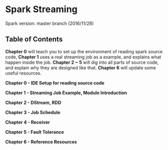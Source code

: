 # Spark Streaming
Spark version: master branch (2016/11/28)

## Table of Contents
**Chapter 0** will teach you to set up the environment of reading spark source code, **Chapter 1** uses a real streaming job as a example, and explains what happen inside the job. **Chapter 2 ~ 5** will dig into all parts of source code, and explain why they are designed like that. **Chapter 6** will update some useful resources.

**Chapter 0 - IDE Setup for reading source code**

**Chapter 1 - Streaming Job Example, Module Introduction**

**Chapter 2 - DStream, RDD**

**Chapter 3 - Job Schedule**

**Chapter 4 - Receiver**

**Chapter 5 - Fault Tolerance**

**Chapter 6 - Reference Resources**



